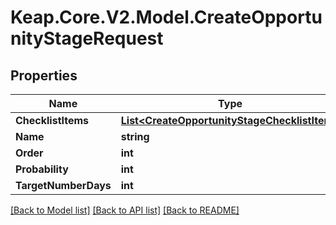 # Keap.Core.V2.Model.CreateOpportunityStageRequest

## Properties

Name | Type | Description | Notes
------------ | ------------- | ------------- | -------------
**ChecklistItems** | [**List&lt;CreateOpportunityStageChecklistItem&gt;**](CreateOpportunityStageChecklistItem.md) |  | [optional] 
**Name** | **string** |  | 
**Order** | **int** |  | 
**Probability** | **int** |  | 
**TargetNumberDays** | **int** |  | 

[[Back to Model list]](../README.md#documentation-for-models) [[Back to API list]](../README.md#documentation-for-api-endpoints) [[Back to README]](../README.md)

